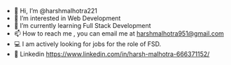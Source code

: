 - 👋 Hi, I’m @harshmalhotra221
- 👀 I’m interested in Web Development
- 🌱 I’m currently learning Full Stack Development
- 📫 How to reach me , you can email me at harshmalhotra951@gmail.com
- 💻 I am actively looking for jobs for the role of FSD.
- 📌 Linkedin https://www.linkedin.com/in/harsh-malhotra-666371152/

